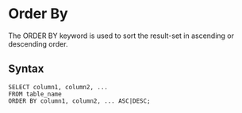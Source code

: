# Order By

The ORDER BY keyword is used to sort the result-set in ascending or descending order.

## Syntax

```
SELECT column1, column2, ...
FROM table_name
ORDER BY column1, column2, ... ASC|DESC;
```


